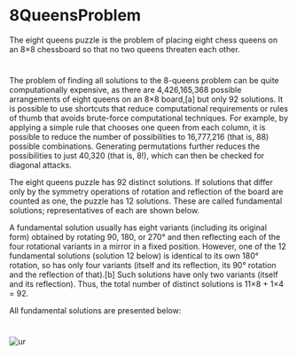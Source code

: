 # 8QueensProblem
The eight queens puzzle is the problem of placing eight chess queens on an 8×8 chessboard so that no two queens threaten each other.
# 
The problem of finding all solutions to the 8-queens problem can be quite computationally expensive, as there are 4,426,165,368 possible arrangements of eight queens on an 8×8 board,[a] but only 92 solutions. It is possible to use shortcuts that reduce computational requirements or rules of thumb that avoids brute-force computational techniques. For example, by applying a simple rule that chooses one queen from each column, it is possible to reduce the number of possibilities to 16,777,216 (that is, 88) possible combinations. Generating permutations further reduces the possibilities to just 40,320 (that is, 8!), which can then be checked for diagonal attacks.

The eight queens puzzle has 92 distinct solutions. If solutions that differ only by the symmetry operations of rotation and reflection of the board are counted as one, the puzzle has 12 solutions. These are called fundamental solutions; representatives of each are shown below.

A fundamental solution usually has eight variants (including its original form) obtained by rotating 90, 180, or 270° and then reflecting each of the four rotational variants in a mirror in a fixed position. However, one of the 12 fundamental solutions (solution 12 below) is identical to its own 180° rotation, so has only four variants (itself and its reflection, its 90° rotation and the reflection of that).[b] Such solutions have only two variants (itself and its reflection). Thus, the total number of distinct solutions is 11×8 + 1×4 = 92.

All fundamental solutions are presented below:
# 
![ur](https://camo.githubusercontent.com/4fef54b90f5acf68e6dd87bd2e3af094790dce85d1b055a161879d955df7a151/687474703a2f2f6d617468776f726c642e776f6c6672616d2e636f6d2f696d616765732f6570732d6769662f517565656e734d61785f3830302e676966)
